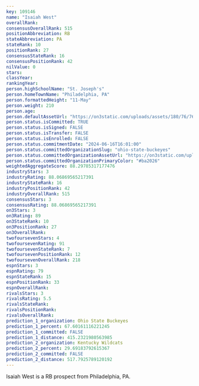 ```yaml
---
key: 109146
name: "Isaiah West"
overallRank: 
consensusOverallRank: 515
positionAbbreviation: RB
stateAbbreviation: PA
stateRank: 10
positionRank: 27
consensusStateRank: 16
consensusPositionRank: 42
nilValue: 0
stars: 
classYear: 
rankingYear: 
person.highSchoolName: "St. Joseph's"
person.homeTownName: "Philadelphia, PA"
person.formattedHeight: "11-May"
person.weight: 210
person.age: 
person.defaultAssetUrl: "https://on3static.com/uploads/assets/180/76/76180.png"
person.status.isCommitted: TRUE
person.status.isSigned: FALSE
person.status.isTransfer: FALSE
person.status.isEnrolled: FALSE
person.status.commitmentDate: "2024-06-16T16:01:00"
person.status.committedOrganizationSlug: "ohio-state-buckeyes"
person.status.committedOrganizationAssetUrl: "https://on3static.com/uploads/assets/126/150/150126.svg"
person.status.committedOrganizationPrimaryColor: "#ba2026"
weightedAggregateScore: 88.29785317177476
industryStars: 3
industryRating: 88.06869565217391
industryStateRank: 16
industryPositionRank: 42
industryOverallRank: 515
consensusStars: 3
consensusRating: 88.06869565217391
on3Stars: 3
on3Rating: 89
on3StateRank: 10
on3PositionRank: 27
on3OverallRank: 
twofoursevenStars: 4
twofoursevenRating: 91
twofoursevenStateRank: 7
twofoursevenPositionRank: 12
twofoursevenOverallRank: 218
espnStars: 3
espnRating: 79
espnStateRank: 15
espnPositionRank: 33
espnOverallRank: 
rivalsStars: 3
rivalsRating: 5.5
rivalsStateRank: 
rivalsPositionRank: 
rivalsOverallRank: 
prediction_1_organization: Ohio State Buckeyes
prediction_1_percent: 67.60161116221245
prediction_1_committed: FALSE
prediction_1_distance: 415.2321980563985
prediction_2_organization: Kentucky Wildcats
prediction_2_percent: 29.69183792615367
prediction_2_committed: FALSE
prediction_2_distance: 517.7925789120192
---
```

Isaiah West is a RB prospect from Philadelphia, PA.